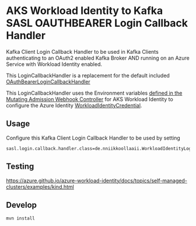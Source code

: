 # AKS Workload Identity to Kafka SASL OAUTHBEARER Login Callback Handler

Kafka Client Login Callback Handler to be used in Kafka Clients authenticating to an OAuth2 enabled Kafka Broker AND running on an Azure Service with Workload Identity enabled.

This LoginCallbackHandler is a replacement for the default included [OAuthBearerLoginCallbackHandler](https://github.com/apache/kafka/blob/trunk/clients/src/main/java/org/apache/kafka/common/security/oauthbearer/OAuthBearerLoginCallbackHandler.java)

This LoginCallbackHandler uses the Environment variables [defined in the Mutating Admission Webhook Controller](https://azure.github.io/azure-workload-identity/docs/installation/mutating-admission-webhook.html) for AKS Workload Identity to configure the Azure Identity [WorkloadIdentityCredential](https://github.com/Azure/azure-sdk-for-java/blob/main/sdk/identity/azure-identity/src/main/java/com/azure/identity/WorkloadIdentityCredential.java).


## Usage

Configure this Kafka Client Login Callback Handler to be used by setting

```
sasl.login.callback.handler.class=de.nniikkoollaaii.WorkloadIdentityLoginCallbackHandler
```



## Testing 

https://azure.github.io/azure-workload-identity/docs/topics/self-managed-clusters/examples/kind.html

## Develop

    mvn install
